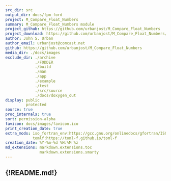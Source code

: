 ```yaml
---
src_dir: src
output_dir: docs/fpm-ford
project: M_Compare_Float_Numbers
summary: M_Compare_Float_Numbers module
project_github: https://github.com/urbanjost/M_Compare_Float_Numbers
project_download: https://github.com/urbanjost/M_Compare_Float_Numbers/archive/refs/heads/master.zip
author: John S. Urban
author_email: urbanjost@comcast.net
github: https://github.com/urbanjost/M_Compare_Float_Numbers
media_dir: ./docs/images
exclude_dir: ./archive
             ./FODDER
             ./build
             ./man
             ./app
             ./example
             ./test
             ./src/source
             ./docs/doxygen_out
display: public
         protected
source: true
proc_internals: true
sort: permission-alpha
favicon: docs/images/favicon.ico
print_creation_date: true
extra_mods: iso_fortran_env:https://gcc.gnu.org/onlinedocs/gfortran/ISO_005fFORTRAN_005fENV.html
            tomlf:https://toml-f.github.io/toml-f
creation_date: %Y-%m-%d %H:%M %z
md_extensions: markdown.extensions.toc
               markdown.extensions.smarty
---
```

<!--
author_pic:
twitter:
website:
-->
{!README.md!}
---
